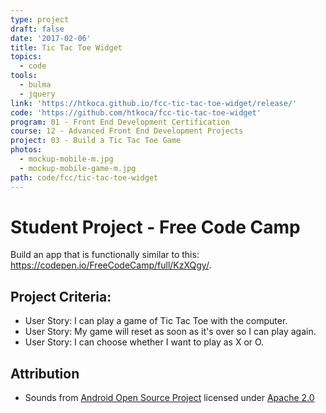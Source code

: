 ```yaml
---
type: project
draft: false
date: '2017-02-06'
title: Tic Tac Toe Widget
topics:
  - code
tools:
  - bulma
  - jquery
link: 'https://htkoca.github.io/fcc-tic-tac-toe-widget/release/'
code: 'https://github.com/htkoca/fcc-tic-tac-toe-widget'
program: 01 - Front End Development Certification
course: 12 - Advanced Front End Development Projects
project: 03 - Build a Tic Tac Toe Game
photos:
  - mockup-mobile-m.jpg
  - mockup-mobile-game-m.jpg
path: code/fcc/tic-tac-toe-widget
---
```

# Student Project - Free Code Camp
Build an app that is functionally similar to this: https://codepen.io/FreeCodeCamp/full/KzXQgy/.

## Project Criteria:
* User Story: I can play a game of Tic Tac Toe with the computer.
* User Story: My game will reset as soon as it's over so I can play again.
* User Story: I can choose whether I want to play as X or O.

## Attribution
* Sounds from [Android Open Source Project](https://source.android.com/source/licenses.html) licensed under [Apache 2.0](http://www.apache.org/licenses/LICENSE-2.0)
